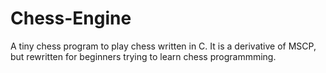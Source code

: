 Chess-Engine
============

A tiny chess program to play chess written in C.
It is a derivative of MSCP, but rewritten for beginners trying to learn chess programmming.
